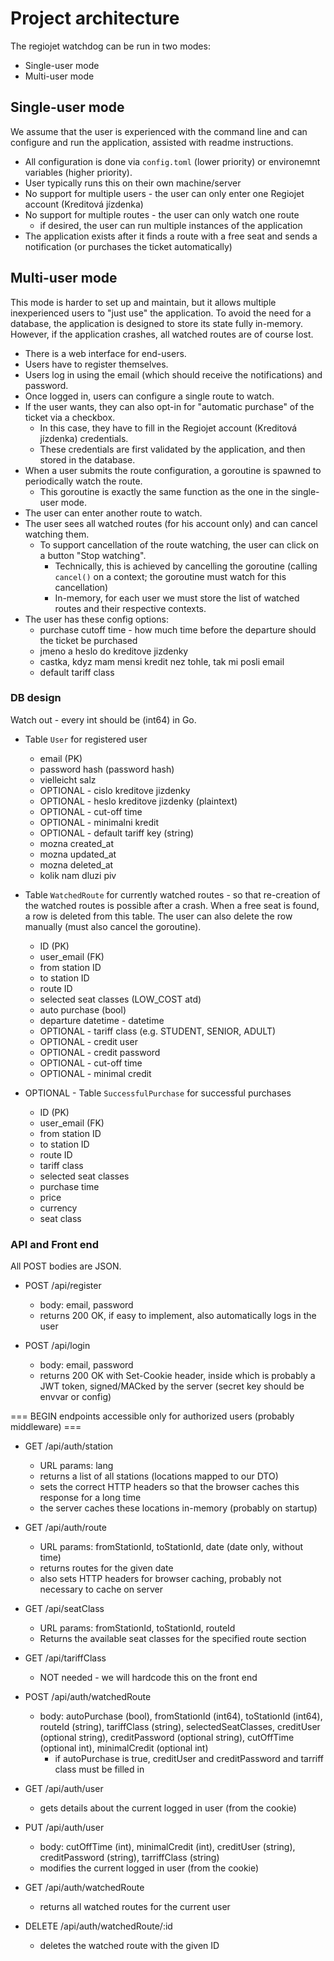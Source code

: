 # Project architecture

The regiojet watchdog can be run in two modes:

- Single-user mode
- Multi-user mode

## Single-user mode

We assume that the user is experienced with the command line and can configure and run the application,
assisted with readme instructions.

- All configuration is done via `config.toml` (lower priority) or environemnt variables (higher priority).
- User typically runs this on their own machine/server
- No support for multiple users - the user can only enter one Regiojet account (Kreditová jízdenka)
- No support for multiple routes - the user can only watch one route
  - if desired, the user can run multiple instances of the application
- The application exists after it finds a route with a free seat and sends a notification (or purchases the ticket automatically)

## Multi-user mode

This mode is harder to set up and maintain, but it allows multiple inexperienced users to "just use" the application.
To avoid the need for a database, the application is designed to store its state fully in-memory.
However, if the application crashes, all watched routes are of course lost.

- There is a web interface for end-users.
- Users have to register themselves.
- Users log in using the email (which should receive the notifications) and password.
- Once logged in, users can configure a single route to watch.
- If the user wants, they can also opt-in for "automatic purchase" of the ticket via a checkbox.
  - In this case, they have to fill in the Regiojet account (Kreditová jízdenka) credentials.
  - These credentials are first validated by the application, and then stored in the database.
- When a user submits the route configuration, a goroutine is spawned to periodically watch the route.
  - This goroutine is exactly the same function as the one in the single-user mode.
- The user can enter another route to watch.
- The user sees all watched routes (for his account only) and can cancel watching them.
  - To support cancellation of the route watching, the user can click on a button "Stop watching".
    - Technically, this is achieved by cancelling the goroutine (calling `cancel()` on a context; the goroutine must watch for this cancellation)
    - In-memory, for each user we must store the list of watched routes and their respective contexts.
- The user has these config options:
  - purchase cutoff time - how much time before the departure should the ticket be purchased
  - jmeno a heslo do kreditove jizdenky
  - castka, kdyz mam mensi kredit nez tohle, tak mi posli email
  - default tariff class

### DB design

Watch out - every int should be (int64) in Go.

- Table `User` for registered user

  - email (PK)
  - password hash (password hash)
  - vielleicht salz
  - OPTIONAL - cislo kreditove jizdenky
  - OPTIONAL - heslo kreditove jizdenky (plaintext)
  - OPTIONAL - cut-off time
  - OPTIONAL - minimalni kredit
  - OPTIONAL - default tariff key (string)
  - mozna created_at
  - mozna updated_at
  - mozna deleted_at
  - kolik nam dluzi piv

- Table `WatchedRoute` for currently watched routes - so that re-creation of the watched routes is possible after a crash.
  When a free seat is found, a row is deleted from this table. The user can also delete the row manually (must also cancel the goroutine).

  - ID (PK)
  - user_email (FK)
  - from station ID
  - to station ID
  - route ID
  - selected seat classes (LOW_COST atd)
  - auto purchase (bool)
  - departure datetime - datetime
  - OPTIONAL - tariff class (e.g. STUDENT, SENIOR, ADULT)
  - OPTIONAL - credit user
  - OPTIONAL - credit password
  - OPTIONAL - cut-off time
  - OPTIONAL - minimal credit

- OPTIONAL - Table `SuccessfulPurchase` for successful purchases
  - ID (PK)
  - user_email (FK)
  - from station ID
  - to station ID
  - route ID
  - tariff class
  - selected seat classes
  - purchase time
  - price
  - currency
  - seat class

### API and Front end

All POST bodies are JSON.

- POST /api/register

  - body: email, password
  - returns 200 OK, if easy to implement, also automatically logs in the user

- POST /api/login
  - body: email, password
  - returns 200 OK with Set-Cookie header, inside which is probably a JWT token, signed/MACked by the server (secret key should be envvar or config)

=== BEGIN endpoints accessible only for authorized users (probably middleware) ===

- GET /api/auth/station

  - URL params: lang
  - returns a list of all stations (locations mapped to our DTO)
  - sets the correct HTTP headers so that the browser caches this response for a long time
  - the server caches these locations in-memory (probably on startup)

- GET /api/auth/route

  - URL params: fromStationId, toStationId, date (date only, without time)
  - returns routes for the given date
  - also sets HTTP headers for browser caching, probably not necessary to cache on server

- GET /api/seatClass

  - URL params: fromStationId, toStationId, routeId
  - Returns the available seat classes for the specified route section


- GET /api/tariffClass

  - NOT needed - we will hardcode this on the front end

- POST /api/auth/watchedRoute

  - body: autoPurchase (bool), fromStationId (int64), toStationId (int64), routeId (string), tariffClass (string), selectedSeatClasses, creditUser (optional string), creditPassword (optional string), cutOffTime (optional int), minimalCredit (optional int)
    - if autoPurchase is true, creditUser and creditPassword and tarriff class must be filled in

- GET /api/auth/user

  - gets details about the current logged in user (from the cookie)

- PUT /api/auth/user

  - body: cutOffTime (int), minimalCredit (int), creditUser (string), creditPassword (string), tarriffClass (string)
  - modifies the current logged in user (from the cookie)

- GET /api/auth/watchedRoute

  - returns all watched routes for the current user

- DELETE /api/auth/watchedRoute/:id
  - deletes the watched route with the given ID
